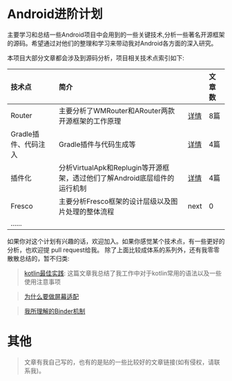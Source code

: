 # Android进阶计划

主要学习和总结一些Android项目中会用到的一些关键技术,分析一些著名开源框架的源码。希望通过对他们的整理和学习来带动我对Android各方面的深入研究。

本项目大部分文章都会涉及到源码分析，项目相关技术点索引如下:


|技术点|简介||文章数|
|:----|:-----|:-----|:-----|
|Router|主要分析了WMRouter和ARouter两款开源框架的工作原理|<a href="router/README.md">详情</a>|8篇|
|Gradle插件、代码注入|Gradle插件与代码生成等|<a href="gradle插件与字节码注入/README.md">详情</a>|4篇|
|插件化|分析VirtualApk和Replugin等开源框架，透过他们了解Android底层组件的运行机制|<a href="插件化/README.md">详情</a>|4篇|
|Fresco|主要分析Fresco框架的设计层级以及图片处理的整体流程|next|0|
|......| |

如果你对这个计划有兴趣的话，欢迎加入。如果你感觉某个技术点，有一些更好的分析，也欢迎提 pull request给我。 除了上面比较成体系的系列外，还有我零零散散总结的，暂不归类:

> [kotlin最佳实践](零散但很重要/kotlin最佳实践.md): 这篇文章我总结了我工作中对于kotlin常用的语法以及一些使用注意事项

> [为什么要做屏幕适配](零散但很重要/使用dp做屏幕适配会出现的问题.md) 

> [我所理解的Binder机制](零散但很重要/我所理解的Binder机制.md) 

# 其他

>文章有我自己写的，也有的是贴的一些比较好的文章链接(如有侵权，请联系我)。








